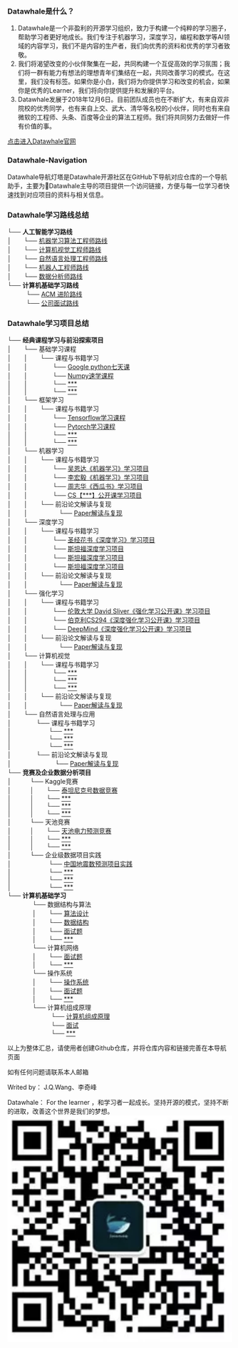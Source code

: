 


### Datawhale是什么？
>
1. Datawhale是一个非盈利的开源学习组织，致力于构建一个纯粹的学习圈子，帮助学习者更好地成长。我们专注于机器学习，深度学习，编程和数学等AI领域的内容学习，我们不是内容的生产者，我们向优秀的资料和优秀的学习者致敬。
2. 我们将渴望改变的小伙伴聚集在一起，共同构建一个互促高效的学习氛围；我们将一群有能力有想法的理想青年们集结在一起，共同改善学习的模式。在这里，我们没有标签。如果你是小白，我们将为你提供学习和改变的机会，如果你是优秀的Learner，我们将向你提供提升和发展的平台。
3. Datawhale发展于2018年12月6日。目前团队成员也在不断扩大，有来自双非院校的优秀同学，也有来自上交、武大、清华等名校的小伙伴，同时也有来自微软的工程师、头条、百度等企业的算法工程师。我们将共同努力去做好一件有价值的事。

[点击进入Datawhale官网](https://datawhale.club/)

### Datawhale-Navigation
Datawhale导航灯塔是Datawhale开源社区在GitHub下导航对应仓库的一个导航助手，主要为Datawhale主导的项目提供一个访问链接，方便与每一位学习者快速找到对应项目的资料与相关信息。

### **Datawhale学习路线总结**     
└── **人工智能学习路线** <br>
│&emsp;&emsp;└── [机器学习算法工程师路线](添加对应仓库链接) <br>
│&emsp;&emsp;└── [计算机视觉工程师路线](添加对应仓库链接) <br>
│&emsp;&emsp;└── [自然语言处理工程师路线](添加对应仓库链接) <br>
│&emsp;&emsp;└── [机器人工程师路线](添加对应仓库链接) <br>
│&emsp;&emsp;└── [数据分析师路线](添加对应仓库链接) <br>
└── **计算机基础学习路线** <br>
&emsp;&emsp;&emsp;└── [ACM 进阶路线](添加对应仓库链接) <br>
&emsp;&emsp;&emsp;└── [公司面试路线](添加对应仓库链接) <br>



### **Datawhale学习项目总结**     
└── **经典课程学习与前沿探索项目** <br>
│&emsp;&emsp;└── 基础学习课程<br>
│&emsp;&emsp;│&emsp;&emsp;└── 课程与书籍学习<br>
│&emsp;&emsp;│&emsp;&emsp;&emsp;&emsp;└── [Google python七天课](添加对应仓库链接)              
│&emsp;&emsp;│&emsp;&emsp;&emsp;&emsp;└── [Numpy速学课程](添加对应仓库链接)    
│&emsp;&emsp;│&emsp;&emsp;&emsp;&emsp;└── [***](添加对应仓库链接)     
│&emsp;&emsp;│&emsp;&emsp;&emsp;&emsp;└── [***](添加对应仓库链接)<br>
│&emsp;&emsp;└── 框架学习<br>
│&emsp;&emsp;│&emsp;&emsp;└── 课程与书籍学习<br>
│&emsp;&emsp;│&emsp;&emsp;&emsp;&emsp;└── [Tensorflow学习课程](添加对应仓库链接)              
│&emsp;&emsp;│&emsp;&emsp;&emsp;&emsp;└── [Pytorch学习课程](添加对应仓库链接)    
│&emsp;&emsp;│&emsp;&emsp;&emsp;&emsp;└── [***](添加对应仓库链接)     
│&emsp;&emsp;│&emsp;&emsp;&emsp;&emsp;└── [***](添加对应仓库链接)<br>
│&emsp;&emsp;└── 机器学习<br>
│&emsp;&emsp;│&emsp;&emsp;└── 课程与书籍学习<br>
│&emsp;&emsp;│&emsp;&emsp;&emsp;&emsp;└── [吴恩达《机器学习》学习项目](添加对应仓库链接)              
│&emsp;&emsp;│&emsp;&emsp;&emsp;&emsp;└── [李宏毅《机器学习》学习项目](添加对应仓库链接)    
│&emsp;&emsp;│&emsp;&emsp;&emsp;&emsp;└── [周志华《西瓜书》学习项目](添加对应仓库链接)     
│&emsp;&emsp;│&emsp;&emsp;&emsp;&emsp;└── [CS【***】公开课学习项目](添加对应仓库链接)<br>
│&emsp;&emsp;│&emsp;&emsp;└── 前沿论文解读与复现<br>
│&emsp;&emsp;│&emsp;&emsp;&emsp;&emsp;&emsp;└── [Paper解读与复现](添加对应仓库链接)<br>
│&emsp;&emsp;└── 深度学习<br>
│&emsp;&emsp;│&emsp;&emsp;└── 课程与书籍学习<br>
│&emsp;&emsp;│&emsp;&emsp;&emsp;&emsp;└──  [圣经花书《深度学习》学习项目](添加对应仓库链接)               
│&emsp;&emsp;│&emsp;&emsp;&emsp;&emsp;└──  [斯坦福深度学习项目](添加对应仓库链接)     
│&emsp;&emsp;│&emsp;&emsp;&emsp;&emsp;└──  [斯坦福深度学习项目](添加对应仓库链接)     
│&emsp;&emsp;│&emsp;&emsp;&emsp;&emsp;└── [斯坦福深度学习项目](添加对应仓库链接) <br>
│&emsp;&emsp;│&emsp;&emsp;└── 前沿论文解读与复现<br>
│&emsp;&emsp;│&emsp;&emsp;&emsp;&emsp;&emsp;└── [Paper解读与复现](添加对应仓库链接)<br>
│&emsp;&emsp;└── 强化学习<br>
│&emsp;&emsp;│&emsp;&emsp;└── 课程与书籍学习<br>
│&emsp;&emsp;│&emsp;&emsp;&emsp;&emsp;└──  [伦敦大学 David Sliver《强化学习公开课》学习项目](https://github.com/Datawhale18/UCL-DeepReinforcementLearning)    
│&emsp;&emsp;│&emsp;&emsp;&emsp;&emsp;└──  [伯克利CS294《深度强化学习公开课》学习项目](添加对应仓库链接)<br>
│&emsp;&emsp;│&emsp;&emsp;&emsp;&emsp;└── [DeepMind《深度强化学习公开课》学习项目](添加对应仓库链接)<br>
│&emsp;&emsp;│&emsp;&emsp;└── 前沿论文解读与复现<br>
│&emsp;&emsp;│&emsp;&emsp;&emsp;&emsp;&emsp;└── [Paper解读与复现](添加对应仓库链接)<br>
│&emsp;&emsp;└── 计算机视觉<br>
│&emsp;&emsp;│&emsp;&emsp;└── 课程与书籍学习<br>
│&emsp;&emsp;│&emsp;&emsp;&emsp;&emsp;└──  [***](添加对应仓库链接)    
│&emsp;&emsp;│&emsp;&emsp;&emsp;&emsp;└──  [***](添加对应仓库链接) <br>
│&emsp;&emsp;│&emsp;&emsp;&emsp;&emsp;└── [***](添加对应仓库链接) <br>
│&emsp;&emsp;│&emsp;&emsp;└── 前沿论文解读与复现<br>
│&emsp;&emsp;│&emsp;&emsp;&emsp;&emsp;&emsp;└── [Paper解读与复现](添加对应仓库链接)<br>
│&emsp;&emsp;└── 自然语言处理与应用<br>
│&emsp;&emsp;&emsp;&emsp;└── 课程与书籍学习<br>
│&emsp;&emsp;&emsp;&emsp;&emsp;&emsp;└──  [***](添加对应仓库链接)    
│&emsp;&emsp;&emsp;&emsp;&emsp;&emsp;└── [***](添加对应仓库链接) <br>
│&emsp;&emsp;&emsp;&emsp;&emsp;&emsp;└──  [***](添加对应仓库链接) <br>
│&emsp;&emsp;&emsp;&emsp;└── 前沿论文解读与复现<br>
│&emsp;&emsp;&emsp;&emsp;&emsp;&emsp;&emsp;└── [Paper解读与复现](添加对应仓库链接)<br>
└── **竞赛及企业数据分析项目** <br>
│&emsp;&emsp;&emsp;└── Kaggle竞赛<br>
│&emsp;&emsp;&emsp;│&emsp;&emsp;└── [泰坦尼克号数据竞赛](添加对应仓库链接)              
│&emsp;&emsp;&emsp;│&emsp;&emsp;└── [***](添加对应仓库链接)    
│&emsp;&emsp;&emsp;│&emsp;&emsp;└──  [***](添加对应仓库链接)    
│&emsp;&emsp;&emsp;│&emsp;&emsp;└── [***](添加对应仓库链接)<br>
│&emsp;&emsp;&emsp;└── 天池竞赛<br>
│&emsp;&emsp;&emsp;│&emsp;&emsp;└──  [天池电力预测竞赛](添加对应仓库链接)              
│&emsp;&emsp;&emsp;│&emsp;&emsp;└──  [***](添加对应仓库链接)    
│&emsp;&emsp;&emsp;│&emsp;&emsp;└──  [***](添加对应仓库链接)<br>
│&emsp;&emsp;&emsp;└── 企业级数据项目实践<br>
│&emsp;&emsp;&emsp;&emsp;&emsp;&emsp;└──  [中国地震数预测项目实践](添加对应仓库链接)              
│&emsp;&emsp;&emsp;&emsp;&emsp;&emsp;└──  [***](添加对应仓库链接)    
│&emsp;&emsp;&emsp;&emsp;&emsp;&emsp;└──  [***](添加对应仓库链接)    
│&emsp;&emsp;&emsp;&emsp;&emsp;&emsp;└──  [***](添加对应仓库链接)<br>
└── **计算机基础学习** <br>
&emsp;&emsp;&emsp;&emsp;└── 数据结构与算法<br>
&emsp;&emsp;&emsp;&emsp;│&emsp;&emsp;└── [算法设计](添加对应仓库链接)              
&emsp;&emsp;&emsp;&emsp;│&emsp;&emsp;└── [数据结构](添加对应仓库链接)    
&emsp;&emsp;&emsp;&emsp;│&emsp;&emsp;└── [面试题](添加对应仓库链接)    
&emsp;&emsp;&emsp;&emsp;│&emsp;&emsp;└── [***](添加对应仓库链接)<br>
&emsp;&emsp;&emsp;&emsp;└── 计算机网络           
&emsp;&emsp;&emsp;&emsp;│&emsp;&emsp;└──  [面试题](添加对应仓库链接)    
&emsp;&emsp;&emsp;&emsp;│&emsp;&emsp;└──  [***](添加对应仓库链接)<br>
&emsp;&emsp;&emsp;&emsp;└── 操作系统<br>
&emsp;&emsp;&emsp;&emsp;│&emsp;&emsp;└──  [操作系统](添加对应仓库链接)              
&emsp;&emsp;&emsp;&emsp;│&emsp;&emsp;└──  [面试题](添加对应仓库链接)    
&emsp;&emsp;&emsp;&emsp;│&emsp;&emsp;└──  [***](添加对应仓库链接)<br>
&emsp;&emsp;&emsp;&emsp;└── 计算机组成原理<br>
&emsp;&emsp;&emsp;&emsp;&emsp;&emsp;&emsp;└──  [计算机组成原理](添加对应仓库链接)              
&emsp;&emsp;&emsp;&emsp;&emsp;&emsp;&emsp;└──  [面试](添加对应仓库链接)       
&emsp;&emsp;&emsp;&emsp;&emsp;&emsp;&emsp;└──  [***](添加对应仓库链接)<br>


以上为整体汇总，请使用者创建Github仓库，并将仓库内容和链接完善在本导航页面

如有任何问题请联系本人邮箱

Writed by： J.Q.Wang、李奇峰

Datawhale： For the learner ，和学习者一起成长。坚持开源的模式，坚持不断的进取，改善这个世界是我们的梦想。
![](assets/markdown-img-paste-20190201171209870.png)
